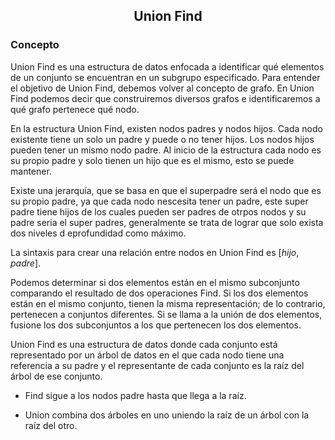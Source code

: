 <div align="center">
  
  ## Union Find
  
    
</div>

### Concepto
Union Find es una estructura de datos enfocada a identificar qué elementos de un conjunto se encuentran en un subgrupo especificado. Para entender el objetivo de Union Find, debemos volver al concepto de grafo. En Union Find podemos decir que construiremos diversos grafos e identificaremos a qué grafo pertenece qué nodo.

  En la estructura Union Find, existen nodos padres y nodos hijos. Cada nodo existente tiene un solo un padre y puede o no tener hijos. Los nodos hijos pueden tener un mismo nodo padre. Al inicio de la estructura cada nodo es su propio padre y solo tienen un hijo que es el mismo, esto se puede mantener.

Existe una jerarquía, que se basa en que el superpadre será el nodo que es su propio padre, ya que cada nodo nescesita tener un padre, este super padre tiene hijos de los cuales pueden ser padres de otrpos nodos y su padre seria el super padres, generalmente se trata de lograr que solo exista dos niveles d eprofundidad como máximo. 

La sintaxis para crear una relación entre nodos en Union Find es $[hijo, padre]$.
         
 Podemos determinar si dos elementos están en el mismo subconjunto comparando el resultado de dos operaciones Find. Si los dos elementos están en el mismo conjunto, tienen la misma representación; de lo contrario, pertenecen a conjuntos diferentes. Si se llama a la unión de dos elementos, fusione los dos subconjuntos a los que pertenecen los dos elementos.

Union Find es una estructura de datos donde cada conjunto está representado por un árbol de datos en el que cada nodo tiene una referencia a su padre y el representante de cada conjunto es la raíz del árbol de ese conjunto.

* Find sigue a los nodos padre hasta que llega a la raíz.

* Union combina dos árboles en uno uniendo la raíz de un árbol con la raíz del otro.
</div>
